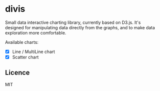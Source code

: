 # divis

Small data interactive charting library, currently based on D3.js. 
It's designed for manipulating data directly from the graphs, and to make data exploration more comfortable.  

Available charts:

- [x] Line / MultiLine chart
- [x] Scatter chart

## Licence
MIT